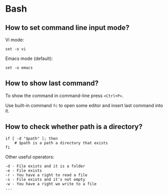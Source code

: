 
# Bash

## How to set command line input mode?
Vi mode:
```
set -o vi
```

Emacs mode (default):
```
set -o emacs
```

## How to show last command?
To show the command in command-line press `<Ctrl+P>`.

Use built-in command `fc` to open some editor and insert last command into it.

## How to check whether path is a directory?
```(bash)
if [ -d "$path" ]; then
    # $path is a path a directory that exists
fi
```

Other useful operators:
```(bash)
-d - File exists and it is a folder
-e - File exists
-r - You have a right to read a file
-s - File exists and it's not empty
-w - You have a right wo write to a file
...
```
